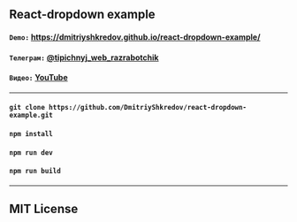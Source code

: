 ## React-dropdown example

#### `Demo:` https://dmitriyshkredov.github.io/react-dropdown-example/

#### `Телеграм:` [@tipichnyj_web_razrabotchik](https://t.me/tipichnyj_web_razrabotchik/86)

#### `Видео:` [YouTube](https://youtu.be/f228Z-u4dwQ)

---

#### `git clone https://github.com/DmitriyShkredov/react-dropdown-example.git`

#### `npm install`

#### `npm run dev`

#### `npm run build`

---

## MIT License
